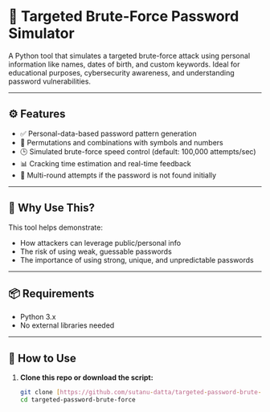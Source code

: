 # 🔐 Targeted Brute-Force Password Simulator

A Python tool that simulates a targeted brute-force attack using personal information like names, dates of birth, and custom keywords. Ideal for educational purposes, cybersecurity awareness, and understanding password vulnerabilities.

---

## ⚙️ Features

- ✅ Personal-data-based password pattern generation
- 🔁 Permutations and combinations with symbols and numbers
- 🕒 Simulated brute-force speed control (default: 100,000 attempts/sec)
- 📊 Cracking time estimation and real-time feedback
- 🔄 Multi-round attempts if the password is not found initially

---

## 🧠 Why Use This?

This tool helps demonstrate:
- How attackers can leverage public/personal info
- The risk of using weak, guessable passwords
- The importance of using strong, unique, and unpredictable passwords

---

## 📦 Requirements

- Python 3.x
- No external libraries needed

---

## 🚀 How to Use

1. **Clone this repo or download the script:**
   ```bash
   git clone [https://github.com/sutanu-datta/targeted-password-brute-force.git]
   cd targeted-password-brute-force
